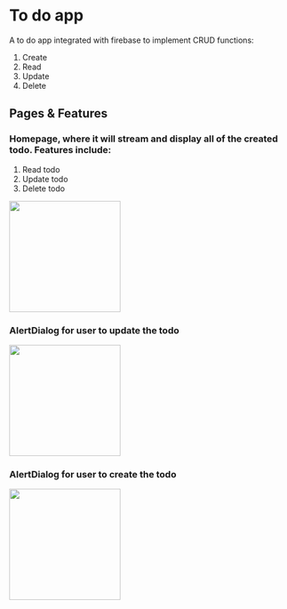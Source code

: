 # To do app
A to do app integrated with firebase to implement CRUD functions:
1. Create
2. Read
3. Update
4. Delete

## Pages & Features

### Homepage, where it will stream and display all of the created todo. Features include:
1. Read todo
2. Update todo
3. Delete todo

<img src="https://github.com/ujaiahmad/todo-firesbase-project/assets/25504609/204a01d8-588b-4143-aaac-3c750ad7f305" width="200"><br />

### AlertDialog for user to update the todo
<img src="https://github.com/ujaiahmad/todo-firesbase-project/assets/25504609/ea0f8125-43c8-4cee-b2c8-b21da5be25e7" width="200"><br />

### AlertDialog for user to create the todo
<img src="https://github.com/ujaiahmad/todo-firesbase-project/assets/25504609/714be9f3-f7f3-4119-a8ba-59ddf53efc82" width="200"><br />


